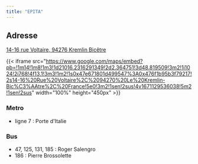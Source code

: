 ```yaml
---
title: "EPITA"
---
```


## Adresse

[14-16 rue Voltaire, 94276 Kremlin Bicêtre](https://maps.google.com/maps?q=14-16+rue+Voltaire,+94276+Kremlin+Bic%C3%AAtre&sourceid=navclient-ff&ie=UTF8&z=16&iwloc=A)


{{< iframe src="https://www.google.com/maps/embed?pb=!1m14!1m8!1m3!1d21016.2316291349!2d2.364751!3d48.819509!3m2!1i1024!2i768!4f13.1!3m3!1m2!1s0x47e671801d499547%3A0x476f1b95b3f79217!2s14-16%20Rue%20Voltaire%2C%2094270%20Le%20Kremlin-Bic%C3%AAtre%2C%20France!5e0!3m2!1sen!2sus!4v1671129536038!5m2!1sen!2sus"  width="100%" height="450px" >}}

### Metro

* ligne 7 : Porte d'Italie

### Bus

* 47, 125, 131, 185 : Roger Salengro
* 186 : Pierre Brossolette
